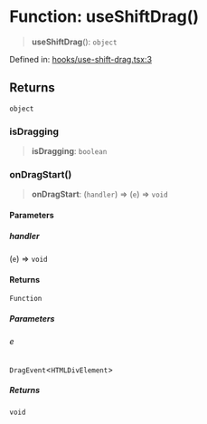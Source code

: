 # Function: useShiftDrag()

> **useShiftDrag**(): `object`

Defined in: [hooks/use-shift-drag.tsx:3](https://github.com/GeoDaCenter/openassistant/blob/1b6e044b8153114911daa09cb063c51a2d620732/packages/common/src/hooks/use-shift-drag.tsx#L3)

## Returns

`object`

### isDragging

> **isDragging**: `boolean`

### onDragStart()

> **onDragStart**: (`handler`) => (`e`) => `void`

#### Parameters

##### handler

(`e`) => `void`

#### Returns

`Function`

##### Parameters

###### e

`DragEvent`\<`HTMLDivElement`\>

##### Returns

`void`
